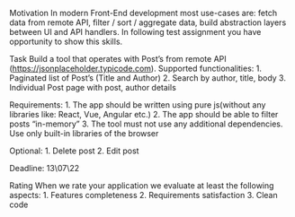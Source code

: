 Motivation
In modern Front-End development most use-cases are: fetch data from remote API, filter / sort / aggregate data, build abstraction layers between UI and API handlers. In following test assignment you have opportunity to show this skills.

Task
Build a tool that operates with Post’s from remote API (https://jsonplaceholder.typicode.com).
Supported functionalities:
    1. Paginated list of Post’s (Title and Author)
    2. Search by author, title, body
    3. Individual Post page with post, author details

Requirements:
    1. The app should be written using pure js(without any libraries like: React, Vue, Angular etc.) 
    2. The app should be able to filter posts “in-memory”
    3. The tool must not use any additional dependencies. Use only built-in libraries of the browser

Optional:
    1. Delete post
    2. Edit post

Deadline: 13\07\22

Rating
When we rate your application we evaluate at least the following aspects:
    1. Features completeness
    2. Requirements satisfaction
    3. Clean code
